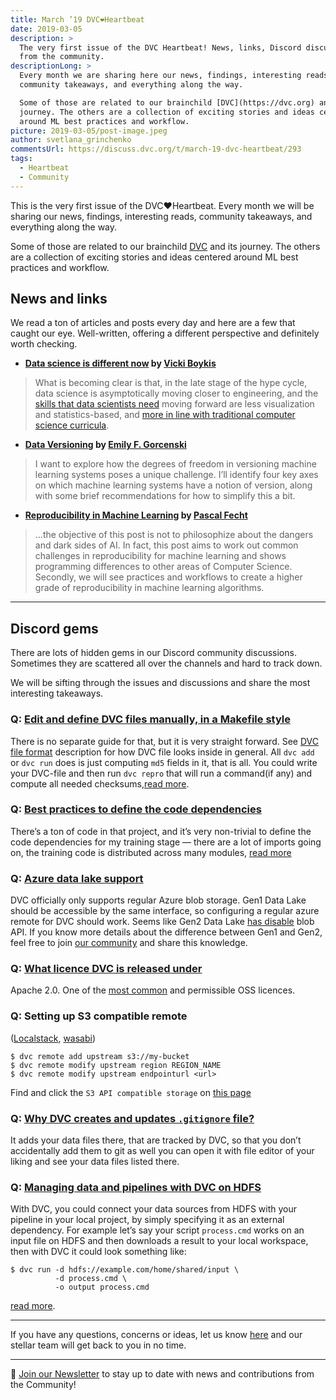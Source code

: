 ```yaml
---
title: March ’19 DVC❤️Heartbeat
date: 2019-03-05
description: >
  The very first issue of the DVC Heartbeat! News, links, Discord discussions
  from the community.
descriptionLong: >
  Every month we are sharing here our news, findings, interesting reads,
  community takeaways, and everything along the way.

  Some of those are related to our brainchild [DVC](https://dvc.org) and its
  journey. The others are a collection of exciting stories and ideas centered
  around ML best practices and workflow.
picture: 2019-03-05/post-image.jpeg
author: svetlana_grinchenko
commentsUrl: https://discuss.dvc.org/t/march-19-dvc-heartbeat/293
tags:
  - Heartbeat
  - Community
---
```


This is the very first issue of the DVC❤️Heartbeat. Every month we will be
sharing our news, findings, interesting reads, community takeaways, and
everything along the way.

Some of those are related to our brainchild [DVC](https://dvc.org) and its
journey. The others are a collection of exciting stories and ideas centered
around ML best practices and workflow.

## News and links

We read a ton of articles and posts every day and here are a few that caught our
eye. Well-written, offering a different perspective and definitely worth
checking.

- **[Data science is different now](https://veekaybee.github.io/2019/02/13/data-science-is-different/)
  by [Vicki Boykis](https://veekaybee.github.io/)**

<external-link
href="https://veekaybee.github.io/2019/02/13/data-science-is-different/"
title="Data science is different now"
description="Woman holding a balance, Vermeer 1664 What do you think of when you read the phrase 'data science'? It's probably some…"
link="veekaybee.github.io"
image="../uploads/images/2019-03-05/data-science-is-different-now.png" />

> What is becoming clear is that, in the late stage of the hype cycle, data
> science is asymptotically moving closer to engineering, and the
> [skills that data scientists need](https://www.youtube.com/watch?v=frQeK8xo9Ls)
> moving forward are less visualization and statistics-based, and
> [more in line with traditional computer science curricula](https://tech.trivago.com/2018/12/03/teardown-rebuild-migrating-from-hive-to-pyspark/).

- **[Data Versioning](https://emilygorcenski.com/post/data-versioning/) by
  [Emily F. Gorcenski](https://emilygorcenski.com/)**

<external-link
href="https://emilygorcenski.com/post/data-versioning/"
title="Data Versioning"
description="Productionizing machine learning/AI/data science is a challenge. Not only are the outputs of machine-learning…"
link="emilygorcenski.com"
image="../uploads/images/2019-03-05/data-versioning.jpeg" />

> I want to explore how the degrees of freedom in versioning machine learning
> systems poses a unique challenge. I’ll identify four key axes on which machine
> learning systems have a notion of version, along with some brief
> recommendations for how to simplify this a bit.

- **[Reproducibility in Machine Learning](https://blog.mi.hdm-stuttgart.de/index.php/2019/02/26/reproducibility-in-ml/)
  by [Pascal Fecht](https://blog.mi.hdm-stuttgart.de/index.php/author/pf023/)**

<external-link
href="https://emilygorcenski.com/post/data-versioning/"
title="Reproducibility in Machine Learning | Computer Science Blog"
description="The rise of Machine Learning has led to changes across all areas of computer science. From a very abstract point of…"
link="blog.mi.hdm-stuttgart.de"
image="../uploads/images/2019-03-05/reproducibility-in-machine-learning.jpeg" />

> ...the objective of this post is not to philosophize about the dangers and
> dark sides of AI. In fact, this post aims to work out common challenges in
> reproducibility for machine learning and shows programming differences to
> other areas of Computer Science. Secondly, we will see practices and workflows
> to create a higher grade of reproducibility in machine learning algorithms.

<hr />

## Discord gems

There are lots of hidden gems in our Discord community discussions. Sometimes
they are scattered all over the channels and hard to track down.

We will be sifting through the issues and discussions and share the most
interesting takeaways.

### Q: [Edit and define DVC files manually, in a Makefile style](https://discordapp.com/channels/485586884165107732/485586884165107734/541622187296161816)

There is no separate guide for that, but it is very straight forward. See
[DVC file format](https://dvc.org/doc/user-guide/project-structure) description
for how DVC file looks inside in general. All `dvc add` or `dvc run` does is
just computing `md5` fields in it, that is all. You could write your DVC-file
and then run `dvc repro` that will run a command(if any) and compute all needed
checksums,[read more](https://discordapp.com/channels/485586884165107732/485586884165107734/541622187296161816).

### Q: [Best practices to define the code dependencies](https://discordapp.com/channels/485586884165107732/485586884165107734/547424240677158915)

There’s a ton of code in that project, and it’s very non-trivial to define the
code dependencies for my training stage — there are a lot of imports going on,
the training code is distributed across many modules,
[read more](https://discordapp.com/channels/485586884165107732/485586884165107734/547424240677158915)

### Q: [Azure data lake support](https://discordapp.com/channels/485586884165107732/485586884165107734/548495589428428801)

DVC officially only supports regular Azure blob storage. Gen1 Data Lake should
be accessible by the same interface, so configuring a regular azure remote for
DVC should work. Seems like Gen2 Data Lake
[has disable](https://discordapp.com/channels/485586884165107732/485586884165107734/550546413197590539)
blob API. If you know more details about the difference between Gen1 and Gen2,
feel free to join [our community](https://dvc.org/chat) and share this
knowledge.

### Q: [What licence DVC is released under](https://discordapp.com/channels/485586884165107732/485596304961962003/542390986299539459)

Apache 2.0. One of the [most common](https://opensource.org/licenses) and
permissible OSS licences.

### Q: Setting up S3 compatible remote

([Localstack](https://discordapp.com/channels/485586884165107732/485596304961962003/543445798868746278),
[wasabi](https://discordapp.com/channels/485586884165107732/485596304961962003/541466951474479115))

```dvc
$ dvc remote add upstream s3://my-bucket
$ dvc remote modify upstream region REGION_NAME
$ dvc remote modify upstream endpointurl <url>
```

Find and click the `S3 API compatible storage` on
[this page](https://dvc.org/doc/commands-reference/remote/add)

### Q: [Why DVC creates and updates `.gitignore` file?](https://discordapp.com/channels/485586884165107732/485596304961962003/543914550173368332)

It adds your data files there, that are tracked by DVC, so that you don’t
accidentally add them to git as well you can open it with file editor of your
liking and see your data files listed there.

### Q: [Managing data and pipelines with DVC on HDFS](https://discordapp.com/channels/485586884165107732/485596304961962003/545562334983356426)

With DVC, you could connect your data sources from HDFS with your pipeline in
your local project, by simply specifying it as an external dependency. For
example let’s say your script `process.cmd` works on an input file on HDFS and
then downloads a result to your local workspace, then with DVC it could look
something like:

```dvc
$ dvc run -d hdfs://example.com/home/shared/input \
          -d process.cmd \
          -o output process.cmd
```

[read more](https://discordapp.com/channels/485586884165107732/485596304961962003/545562334983356426).

<hr />

If you have any questions, concerns or ideas, let us know
[here](https://dvc.org/support) and our stellar team will get back to you in no
time.

---

📰 [Join our Newsletter](https://share.hsforms.com/1KRL5_dTbQMKfV7nDD6V-8g4sbyq)
to stay up to date with news and contributions from the Community!
